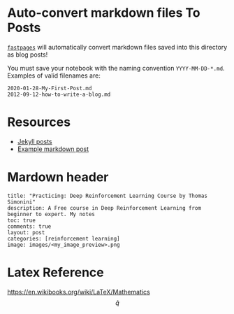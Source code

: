 # Auto-convert markdown files To Posts

[`fastpages`](https://github.com/fastai/fastpages) will automatically convert markdown files saved into this directory as blog posts!

You must save your notebook with the naming convention `YYYY-MM-DD-*.md`.  Examples of valid filenames are:

```shell
2020-01-28-My-First-Post.md
2012-09-12-how-to-write-a-blog.md
```

# Resources

- [Jekyll posts](https://jekyllrb.com/docs/posts/)
- [Example markdown post](https://github.com/fastai/fastpages/blob/master/_posts/2020-01-14-test-markdown-post.md)



# Mardown header

```markdon
title: "Practicing: Deep Reinforcement Learning Course by Thomas Simonini"
description: A Free course in Deep Reinforcement Learning from beginner to expert. My notes
toc: true
comments: true
layout: post
categories: [reinforcement learning]
image: images/<my_image_preview>.png
```



# Latex Reference

https://en.wikibooks.org/wiki/LaTeX/Mathematics
$$
\widehat{q}
$$
